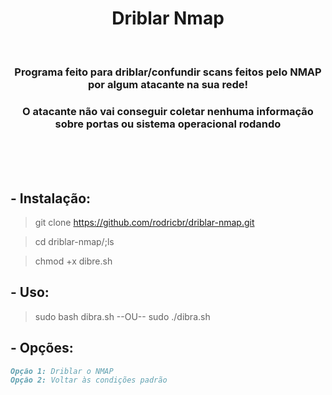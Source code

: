 <h1 align="center">Driblar Nmap</h1> </br>

<h3 align="center">Programa feito para driblar/confundir scans feitos pelo NMAP por algum atacante na sua rede!</h3>
<h3 align="center">O atacante não vai conseguir coletar nenhuma informação sobre portas ou sistema operacional rodando</h3> </br> </br>

</br>

## - Instalação:

> git clone https://github.com/rodricbr/driblar-nmap.git

> cd driblar-nmap/;ls

> chmod +x dibre.sh

## - Uso:

> sudo bash dibra.sh --OU-- sudo ./dibra.sh

## - Opções:

```markdown
Opção 1: Driblar o NMAP
Opção 2: Voltar às condições padrão
```
